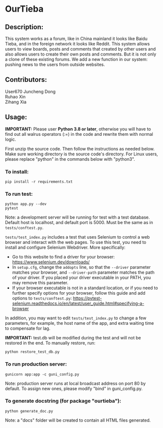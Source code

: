 # OurTieba

## Description:

This system works as a forum, like in China mainland it looks like Baidu Tieba, and in the foreign network it looks like
Reddit. This system allows users to view boards, posts and comments that created by other users and also allows users to
create their own posts and comments. But it is not only a clone of these existing forums. We add a new function in
our system: pushing news to the users from outside websites.

## Contributors:

User670
Juncheng Dong  
Ruhao Xin  
Zihang Xia

## Usage:
**IMPORTANT:** Please user **Python 3.8 or later**, otherwise you will have to find out all walrus operators (:=) in the code and rewrite them with normal logic.  


First unzip the source code. Then follow the instructions as needed below. Make sure working directory is the source
code's directory. For Linux users, please replace "python" in the commands below with "python3".

### To install:

    pip install -r requirements.txt

### To run test:

    python app.py --dev
    pytest

Note: a development server will be running for test with a test database. Default host is localhost, and default port is
5000. Must be the same as in `tests/conftest.py`.

`tests/test_index.py` includes a test that uses Selenium to control a web browser and interact with the web pages.
To use this test, you need to install and configure Selenium Webdriver. More specifically:
- Go to this website to find a driver for your browser: https://www.selenium.dev/downloads/
- In `setup.cfg`, change the `addopts` line, so that the `--driver` parameter matches your browser, and `--driver-path` parameter matches the path of your driver. If you placed your driver executable in your PATH, you may remove this parameter.
- If your browser executable is not in a standard location, or if you need to further specify options for your browser, follow this guide and add options to `tests/conftest.py`: https://pytest-selenium.readthedocs.io/en/latest/user_guide.html#specifying-a-browser

In addition, you may want to edit `tests/test_index.py` to change a few parameters, for example, the host name of the app, and extra waiting time to compensate for lag.  

**IMPORTANT:** test.db will be modified during the test and will not be restored in the end. To manually restore, run:  

    python restore_test_db.py


### To run production server:

    gunicorn app:app -c guni_config.py

Note: production server runs at local broadcast address on port 80 by default. To assign new ones, please modify "bind"
in guni_config.py.

### To generate docstring (for package "ourtieba"):

    python generate_doc.py

Note: a "docs" folder will be created to contain all HTML files generated.

